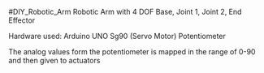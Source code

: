 #DIY_Robotic_Arm
Robotic Arm with 4 DOF
Base, Joint 1, Joint 2, End Effector

Hardware used:
Arduino UNO
Sg90 (Servo Motor)
Potentiometer 

The analog values form the potentiometer is mapped in the range of 0-90 and then given to actuators
